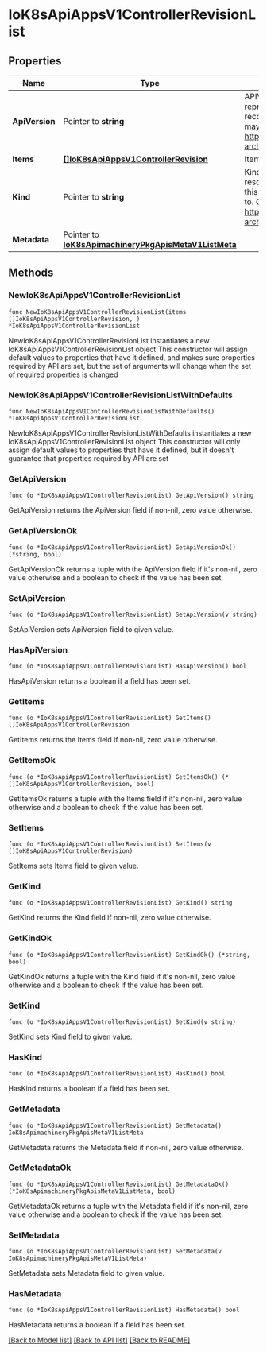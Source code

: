 # IoK8sApiAppsV1ControllerRevisionList

## Properties

Name | Type | Description | Notes
------------ | ------------- | ------------- | -------------
**ApiVersion** | Pointer to **string** | APIVersion defines the versioned schema of this representation of an object. Servers should convert recognized schemas to the latest internal value, and may reject unrecognized values. More info: https://git.k8s.io/community/contributors/devel/sig-architecture/api-conventions.md#resources | [optional] 
**Items** | [**[]IoK8sApiAppsV1ControllerRevision**](IoK8sApiAppsV1ControllerRevision.md) | Items is the list of ControllerRevisions | 
**Kind** | Pointer to **string** | Kind is a string value representing the REST resource this object represents. Servers may infer this from the endpoint the client submits requests to. Cannot be updated. In CamelCase. More info: https://git.k8s.io/community/contributors/devel/sig-architecture/api-conventions.md#types-kinds | [optional] 
**Metadata** | Pointer to [**IoK8sApimachineryPkgApisMetaV1ListMeta**](IoK8sApimachineryPkgApisMetaV1ListMeta.md) |  | [optional] 

## Methods

### NewIoK8sApiAppsV1ControllerRevisionList

`func NewIoK8sApiAppsV1ControllerRevisionList(items []IoK8sApiAppsV1ControllerRevision, ) *IoK8sApiAppsV1ControllerRevisionList`

NewIoK8sApiAppsV1ControllerRevisionList instantiates a new IoK8sApiAppsV1ControllerRevisionList object
This constructor will assign default values to properties that have it defined,
and makes sure properties required by API are set, but the set of arguments
will change when the set of required properties is changed

### NewIoK8sApiAppsV1ControllerRevisionListWithDefaults

`func NewIoK8sApiAppsV1ControllerRevisionListWithDefaults() *IoK8sApiAppsV1ControllerRevisionList`

NewIoK8sApiAppsV1ControllerRevisionListWithDefaults instantiates a new IoK8sApiAppsV1ControllerRevisionList object
This constructor will only assign default values to properties that have it defined,
but it doesn't guarantee that properties required by API are set

### GetApiVersion

`func (o *IoK8sApiAppsV1ControllerRevisionList) GetApiVersion() string`

GetApiVersion returns the ApiVersion field if non-nil, zero value otherwise.

### GetApiVersionOk

`func (o *IoK8sApiAppsV1ControllerRevisionList) GetApiVersionOk() (*string, bool)`

GetApiVersionOk returns a tuple with the ApiVersion field if it's non-nil, zero value otherwise
and a boolean to check if the value has been set.

### SetApiVersion

`func (o *IoK8sApiAppsV1ControllerRevisionList) SetApiVersion(v string)`

SetApiVersion sets ApiVersion field to given value.

### HasApiVersion

`func (o *IoK8sApiAppsV1ControllerRevisionList) HasApiVersion() bool`

HasApiVersion returns a boolean if a field has been set.

### GetItems

`func (o *IoK8sApiAppsV1ControllerRevisionList) GetItems() []IoK8sApiAppsV1ControllerRevision`

GetItems returns the Items field if non-nil, zero value otherwise.

### GetItemsOk

`func (o *IoK8sApiAppsV1ControllerRevisionList) GetItemsOk() (*[]IoK8sApiAppsV1ControllerRevision, bool)`

GetItemsOk returns a tuple with the Items field if it's non-nil, zero value otherwise
and a boolean to check if the value has been set.

### SetItems

`func (o *IoK8sApiAppsV1ControllerRevisionList) SetItems(v []IoK8sApiAppsV1ControllerRevision)`

SetItems sets Items field to given value.


### GetKind

`func (o *IoK8sApiAppsV1ControllerRevisionList) GetKind() string`

GetKind returns the Kind field if non-nil, zero value otherwise.

### GetKindOk

`func (o *IoK8sApiAppsV1ControllerRevisionList) GetKindOk() (*string, bool)`

GetKindOk returns a tuple with the Kind field if it's non-nil, zero value otherwise
and a boolean to check if the value has been set.

### SetKind

`func (o *IoK8sApiAppsV1ControllerRevisionList) SetKind(v string)`

SetKind sets Kind field to given value.

### HasKind

`func (o *IoK8sApiAppsV1ControllerRevisionList) HasKind() bool`

HasKind returns a boolean if a field has been set.

### GetMetadata

`func (o *IoK8sApiAppsV1ControllerRevisionList) GetMetadata() IoK8sApimachineryPkgApisMetaV1ListMeta`

GetMetadata returns the Metadata field if non-nil, zero value otherwise.

### GetMetadataOk

`func (o *IoK8sApiAppsV1ControllerRevisionList) GetMetadataOk() (*IoK8sApimachineryPkgApisMetaV1ListMeta, bool)`

GetMetadataOk returns a tuple with the Metadata field if it's non-nil, zero value otherwise
and a boolean to check if the value has been set.

### SetMetadata

`func (o *IoK8sApiAppsV1ControllerRevisionList) SetMetadata(v IoK8sApimachineryPkgApisMetaV1ListMeta)`

SetMetadata sets Metadata field to given value.

### HasMetadata

`func (o *IoK8sApiAppsV1ControllerRevisionList) HasMetadata() bool`

HasMetadata returns a boolean if a field has been set.


[[Back to Model list]](../README.md#documentation-for-models) [[Back to API list]](../README.md#documentation-for-api-endpoints) [[Back to README]](../README.md)


